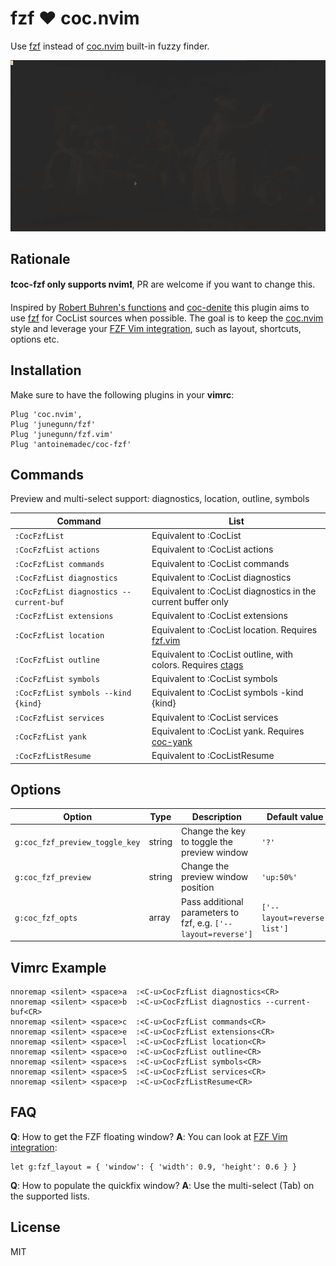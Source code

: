 fzf :heart: coc.nvim
===============

Use [fzf][fzf] instead of [coc.nvim][coc.nvim] built-in fuzzy finder.

![](https://raw.githubusercontent.com/antoinemadec/gif/master/coc_fzf.gif)

Rationale
---------

**❗coc-fzf only supports nvim❗**, PR are welcome if you want to change this.

Inspired by [Robert Buhren's functions][RobertBuhren] and [coc-denite][coc_denite] this plugin aims to use [fzf][fzf] for CocList sources when possible.
The goal is to keep the [coc.nvim][coc.nvim] style and leverage your [FZF Vim integration][fzf_vim_integration], such as layout, shortcuts, options etc.

Installation
---------

Make sure to have the following plugins in your **vimrc**:
```vim
Plug 'coc.nvim',
Plug 'junegunn/fzf'
Plug 'junegunn/fzf.vim'
Plug 'antoinemadec/coc-fzf'
```

Commands
---------

Preview and multi-select support: diagnostics, location, outline, symbols

| Command                                   | List                                                                             |
| ---                                       | ---                                                                              |
| `:CocFzfList        `                     | Equivalent to :CocList                                                           |
| `:CocFzfList actions`                     | Equivalent to :CocList actions                                                   |
| `:CocFzfList commands`                    | Equivalent to :CocList commands                                                  |
| `:CocFzfList diagnostics`                 | Equivalent to :CocList diagnostics                                               |
| `:CocFzfList diagnostics --current-buf`   | Equivalent to :CocList diagnostics in the current buffer only                    |
| `:CocFzfList extensions`                  | Equivalent to :CocList extensions                                                |
| `:CocFzfList location`                    | Equivalent to :CocList location. Requires [fzf.vim][fzfvim]                      |
| `:CocFzfList outline`                     | Equivalent to :CocList outline, with colors. Requires [ctags][ctags]             |
| `:CocFzfList symbols`                     | Equivalent to :CocList symbols                                                   |
| `:CocFzfList symbols --kind {kind}`       | Equivalent to :CocList symbols -kind {kind}                                      |
| `:CocFzfList services`                    | Equivalent to :CocList services                                                  |
| `:CocFzfList yank`                        | Equivalent to :CocList yank. Requires [coc-yank][coc-yank]                       |
| `:CocFzfListResume`                       | Equivalent to :CocListResume                                                     |

Options
---------

| Option                         | Type   | Description                                                    | Default value               |
| ---                            | ---    | ---                                                            | ---                         |
| `g:coc_fzf_preview_toggle_key` | string | Change the key to toggle the preview window                    | `'?'`                       |
| `g:coc_fzf_preview`            | string | Change the preview window position                             | `'up:50%'`                  |
| `g:coc_fzf_opts`               | array  | Pass additional parameters to fzf, e.g. `['--layout=reverse']` | `['--layout=reverse-list']` |

Vimrc Example
---------
```vim
nnoremap <silent> <space>a  :<C-u>CocFzfList diagnostics<CR>
nnoremap <silent> <space>b  :<C-u>CocFzfList diagnostics --current-buf<CR>
nnoremap <silent> <space>c  :<C-u>CocFzfList commands<CR>
nnoremap <silent> <space>e  :<C-u>CocFzfList extensions<CR>
nnoremap <silent> <space>l  :<C-u>CocFzfList location<CR>
nnoremap <silent> <space>o  :<C-u>CocFzfList outline<CR>
nnoremap <silent> <space>s  :<C-u>CocFzfList symbols<CR>
nnoremap <silent> <space>S  :<C-u>CocFzfList services<CR>
nnoremap <silent> <space>p  :<C-u>CocFzfListResume<CR>
```

FAQ
---------

**Q**: How to get the FZF floating window?
**A**: You can look at [FZF Vim integration][fzf_vim_integration]:
```vim
let g:fzf_layout = { 'window': { 'width': 0.9, 'height': 0.6 } }
```
**Q**: How to populate the quickfix window?
**A**: Use the multi-select (Tab) on the supported lists.

License
-------

MIT

[fzf_vim_integration]: https://github.com/junegunn/fzf/blob/master/README-VIM.md
[fzf]:                 https://github.com/junegunn/fzf
[coc.nvim]:            https://github.com/neoclide/coc.nvim
[RobertBuhren]:        https://gist.github.com/RobertBuhren/02e05506255c667c0038ce74ee1cef96
[coc_denite]:          https://github.com/neoclide/coc-denite
[ctags]:               https://github.com/universal-ctags/ctags
[fzfvim]:              https://github.com/junegunn/fzf.vim
[coc-yank]:            https://github.com/neoclide/coc-yank
